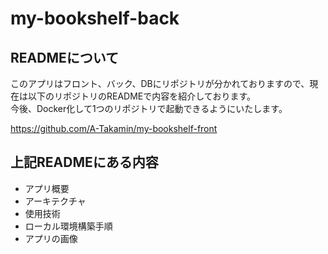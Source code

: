 # my-bookshelf-back

## READMEについて
このアプリはフロント、バック、DBにリポジトリが分かれておりますので、現在は以下のリポジトリのREADMEで内容を紹介しております。  
今後、Docker化して1つのリポジトリで起動できるようにいたします。

https://github.com/A-Takamin/my-bookshelf-front

## 上記READMEにある内容
- アプリ概要
- アーキテクチャ
- 使用技術
- ローカル環境構築手順
- アプリの画像
